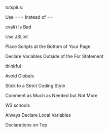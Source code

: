  tutsplus:
 
 
 Use === Instead of ==

 eval() Is Bad

 Use JSLint

 Place Scripts at the Bottom of Your Page

 Declare Variables Outside of the For Statement

thinkful

 Avoid Globals

 Stick to a Strict Coding Style

 Comment as Much as Needed but Not More


   
W3 schools

Always Declare Local Variables

Declarations on Top